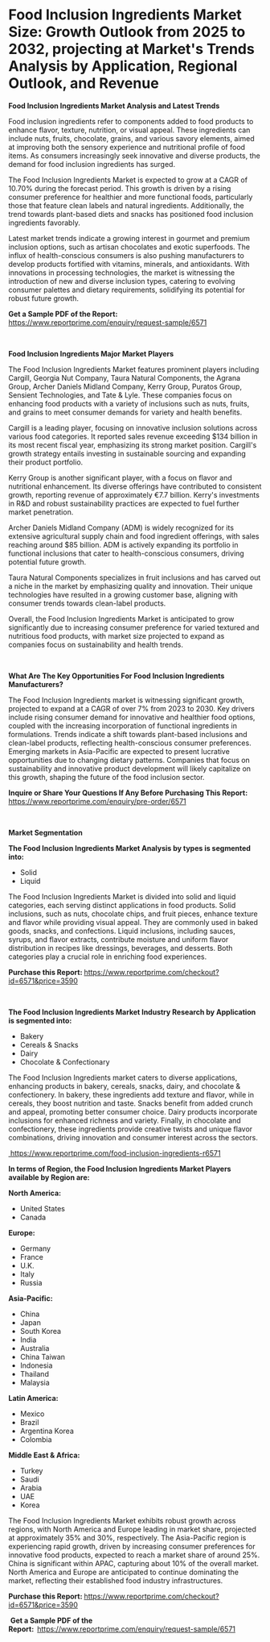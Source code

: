 <p><h1>Food Inclusion Ingredients Market Size: Growth Outlook from 2025 to 2032, projecting at Market's Trends Analysis by Application, Regional Outlook, and Revenue</h1></p><p><strong>Food Inclusion Ingredients Market Analysis and Latest Trends</strong></p>
<p><p>Food inclusion ingredients refer to components added to food products to enhance flavor, texture, nutrition, or visual appeal. These ingredients can include nuts, fruits, chocolate, grains, and various savory elements, aimed at improving both the sensory experience and nutritional profile of food items. As consumers increasingly seek innovative and diverse products, the demand for food inclusion ingredients has surged.</p><p>The Food Inclusion Ingredients Market is expected to grow at a CAGR of 10.70% during the forecast period. This growth is driven by a rising consumer preference for healthier and more functional foods, particularly those that feature clean labels and natural ingredients. Additionally, the trend towards plant-based diets and snacks has positioned food inclusion ingredients favorably.</p><p>Latest market trends indicate a growing interest in gourmet and premium inclusion options, such as artisan chocolates and exotic superfoods. The influx of health-conscious consumers is also pushing manufacturers to develop products fortified with vitamins, minerals, and antioxidants. With innovations in processing technologies, the market is witnessing the introduction of new and diverse inclusion types, catering to evolving consumer palettes and dietary requirements, solidifying its potential for robust future growth.</p></p>
<p><strong>Get a Sample PDF of the Report:&nbsp;</strong> <a href="https://www.reportprime.com/enquiry/request-sample/6571?utm_campaign=4578&utm_medium=2&utm_source=Github&utm_content=ia&utm_term=16052025&utm_id=food-inclusion-ingredients">https://www.reportprime.com/enquiry/request-sample/6571</a></p>
<p>&nbsp;</p>
<p><strong>Food Inclusion Ingredients Major Market Players</strong></p>
<p><p>The Food Inclusion Ingredients Market features prominent players including Cargill, Georgia Nut Company, Taura Natural Components, the Agrana Group, Archer Daniels Midland Company, Kerry Group, Puratos Group, Sensient Technologies, and Tate & Lyle. These companies focus on enhancing food products with a variety of inclusions such as nuts, fruits, and grains to meet consumer demands for variety and health benefits.</p><p>Cargill is a leading player, focusing on innovative inclusion solutions across various food categories. It reported sales revenue exceeding $134 billion in its most recent fiscal year, emphasizing its strong market position. Cargill's growth strategy entails investing in sustainable sourcing and expanding their product portfolio.</p><p>Kerry Group is another significant player, with a focus on flavor and nutritional enhancement. Its diverse offerings have contributed to consistent growth, reporting revenue of approximately €7.7 billion. Kerry's investments in R&D and robust sustainability practices are expected to fuel further market penetration.</p><p>Archer Daniels Midland Company (ADM) is widely recognized for its extensive agricultural supply chain and food ingredient offerings, with sales reaching around $85 billion. ADM is actively expanding its portfolio in functional inclusions that cater to health-conscious consumers, driving potential future growth.</p><p>Taura Natural Components specializes in fruit inclusions and has carved out a niche in the market by emphasizing quality and innovation. Their unique technologies have resulted in a growing customer base, aligning with consumer trends towards clean-label products.</p><p>Overall, the Food Inclusion Ingredients Market is anticipated to grow significantly due to increasing consumer preference for varied textured and nutritious food products, with market size projected to expand as companies focus on sustainability and health trends.</p></p>
<p>&nbsp;</p>
<p><strong>What Are The Key Opportunities For Food Inclusion Ingredients Manufacturers?</strong></p>
<p><p>The Food Inclusion Ingredients market is witnessing significant growth, projected to expand at a CAGR of over 7% from 2023 to 2030. Key drivers include rising consumer demand for innovative and healthier food options, coupled with the increasing incorporation of functional ingredients in formulations. Trends indicate a shift towards plant-based inclusions and clean-label products, reflecting health-conscious consumer preferences. Emerging markets in Asia-Pacific are expected to present lucrative opportunities due to changing dietary patterns. Companies that focus on sustainability and innovative product development will likely capitalize on this growth, shaping the future of the food inclusion sector.</p></p>
<p><strong>Inquire or Share Your Questions If Any Before Purchasing This Report:</strong> <a href="https://www.reportprime.com/enquiry/pre-order/6571?utm_campaign=4578&utm_medium=2&utm_source=Github&utm_content=ia&utm_term=16052025&utm_id=food-inclusion-ingredients">https://www.reportprime.com/enquiry/pre-order/6571</a></p>
<p>&nbsp;</p>
<p><strong>Market Segmentation</strong></p>
<p><strong>The Food Inclusion Ingredients Market Analysis by types is segmented into:</strong></p>
<p><ul><li>Solid</li><li>Liquid</li></ul></p>
<p><p>The Food Inclusion Ingredients Market is divided into solid and liquid categories, each serving distinct applications in food products. Solid inclusions, such as nuts, chocolate chips, and fruit pieces, enhance texture and flavor while providing visual appeal. They are commonly used in baked goods, snacks, and confections. Liquid inclusions, including sauces, syrups, and flavor extracts, contribute moisture and uniform flavor distribution in recipes like dressings, beverages, and desserts. Both categories play a crucial role in enriching food experiences.</p></p>
<p><strong>Purchase this Report:&nbsp;</strong><a href="https://www.reportprime.com/checkout?id=6571&price=3590&utm_campaign=4578&utm_medium=2&utm_source=Github&utm_content=ia&utm_term=16052025&utm_id=food-inclusion-ingredients">https://www.reportprime.com/checkout?id=6571&price=3590</a></p>
<p>&nbsp;</p>
<p><strong>The Food Inclusion Ingredients Market Industry Research by Application is segmented into:</strong></p>
<p><ul><li>Bakery</li><li>Cereals & Snacks</li><li>Dairy</li><li>Chocolate & Confectionary</li></ul></p>
<p><p>The Food Inclusion Ingredients market caters to diverse applications, enhancing products in bakery, cereals, snacks, dairy, and chocolate & confectionery. In bakery, these ingredients add texture and flavor, while in cereals, they boost nutrition and taste. Snacks benefit from added crunch and appeal, promoting better consumer choice. Dairy products incorporate inclusions for enhanced richness and variety. Finally, in chocolate and confectionery, these ingredients provide creative twists and unique flavor combinations, driving innovation and consumer interest across the sectors.</p></p>
<p><a href="https://www.reportprime.com/food-inclusion-ingredients-r6571?utm_campaign=4578&utm_medium=2&utm_source=Github&utm_content=ia&utm_term=16052025&utm_id=food-inclusion-ingredients">&nbsp;https://www.reportprime.com/food-inclusion-ingredients-r6571</a></p>
<p><strong>In terms of Region, the Food Inclusion Ingredients Market Players available by Region are:</strong></p>
<p>
    <p> <strong> North America: </strong>
        <ul>
            <li>United States</li>
            <li>Canada</li>
        </ul>
        </p> 
    <p> <strong> Europe: </strong>
        <ul>
            <li>Germany</li>
            <li>France</li>
            <li>U.K.</li>
            <li>Italy</li>
            <li>Russia</li>
        </ul>
        </p> 
    <p> <strong> Asia-Pacific: </strong>
        <ul>
            <li>China</li>
            <li>Japan</li>
            <li>South Korea</li>
            <li>India</li>
            <li>Australia</li>
            <li>China Taiwan</li>
            <li>Indonesia</li>
            <li>Thailand</li>
            <li>Malaysia</li>
        </ul>
        </p> 
    <p> <strong> Latin America: </strong>
        <ul>
            <li>Mexico</li>
            <li>Brazil</li>
            <li>Argentina Korea</li>
            <li>Colombia</li>
        </ul>
        </p> 
    <p> <strong> Middle East & Africa: </strong>
        <ul>
            <li>Turkey</li>
            <li>Saudi</li>
            <li>Arabia</li>
            <li>UAE</li>
            <li>Korea</li>
        </ul>
    </p>
    </p>
<p><p>The Food Inclusion Ingredients Market exhibits robust growth across regions, with North America and Europe leading in market share, projected at approximately 35% and 30%, respectively. The Asia-Pacific region is experiencing rapid growth, driven by increasing consumer preferences for innovative food products, expected to reach a market share of around 25%. China is significant within APAC, capturing about 10% of the overall market. North America and Europe are anticipated to continue dominating the market, reflecting their established food industry infrastructures.</p></p>
<p><strong>Purchase this Report: </strong><a href="https://www.reportprime.com/checkout?id=6571&price=3590&utm_campaign=4578&utm_medium=2&utm_source=Github&utm_content=ia&utm_term=16052025&utm_id=food-inclusion-ingredients">https://www.reportprime.com/checkout?id=6571&price=3590</a></p>
<p>&nbsp;<strong>Get a Sample PDF of the Report:&nbsp;&nbsp;</strong><a href="https://www.reportprime.com/enquiry/request-sample/6571?utm_campaign=4578&utm_medium=2&utm_source=Github&utm_content=ia&utm_term=16052025&utm_id=food-inclusion-ingredients">https://www.reportprime.com/enquiry/request-sample/6571</a></p>
<p><strong></strong></p>
<p><p></p><p></p><p></p></p>